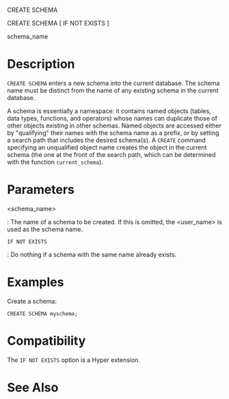 CREATE SCHEMA

CREATE SCHEMA \[ IF NOT EXISTS \]

schema_name

# Description

`CREATE SCHEMA` enters a new schema into the current database. The
schema name must be distinct from the name of any existing schema in the
current database.

A schema is essentially a namespace: it contains named objects (tables,
data types, functions, and operators) whose names can duplicate those of
other objects existing in other schemas. Named objects are accessed
either by "qualifying" their names with the schema name as a prefix, or
by setting a search path that includes the desired schema(s). A `CREATE`
command specifying an unqualified object name creates the object in the
current schema (the one at the front of the search path, which can be
determined with the function `current_schema`).

# Parameters

\<schema_name\>

:   The name of a schema to be created. If this is omitted, the
    \<user_name\> is used as the schema name.

`IF NOT EXISTS`

:   Do nothing if a schema with the same name already exists.

# Examples

Create a schema:

    CREATE SCHEMA myschema;

# Compatibility

The `IF NOT EXISTS` option is a Hyper extension.

# See Also
